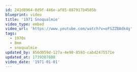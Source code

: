 ```yaml
---
id: 241d8964-0d9f-446e-af85-887917b4505b
blueprint: video
title: '1971 Snoqualmie'
video_type: embed
video_url: 'https://www.youtube.com/watch?v=oFSZZBAdk4g'
tags:
  - 1970s
  - 8mm
  - snoqualmie
updated_by: 856d059d-127a-4e90-8593-cabd2475571e
updated_at: 1739307888
video_date: '1971-01-01'
---
```

